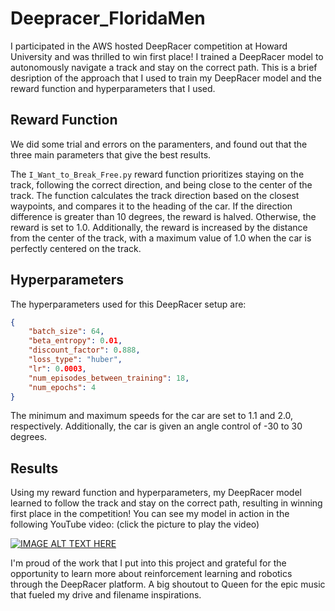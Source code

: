 # Deepracer_FloridaMen
I participated in the AWS hosted DeepRacer competition at Howard University and was thrilled to win first place! I trained a DeepRacer model to autonomously navigate a track and stay on the correct path. This is a brief desription of the approach that I used to train my DeepRacer model and the reward function and hyperparameters that I used.


## Reward Function
We did some trial and errors on the paramenters, and found out that the three main parameters that give the best results.

The `I_Want_to_Break_Free.py` reward function prioritizes staying on the track, following the correct direction, and being close to the center of the track. The function calculates the track direction based on the closest waypoints, and compares it to the heading of the car. If the direction difference is greater than 10 degrees, the reward is halved. Otherwise, the reward is set to 1.0. Additionally, the reward is increased by the distance from the center of the track, with a maximum value of 1.0 when the car is perfectly centered on the track.


## Hyperparameters
The hyperparameters used for this DeepRacer setup are:

```json
{
    "batch_size": 64,
    "beta_entropy": 0.01,
    "discount_factor": 0.888,
    "loss_type": "huber",
    "lr": 0.0003,
    "num_episodes_between_training": 18,
    "num_epochs": 4
}
```

The minimum and maximum speeds for the car are set to 1.1 and 2.0, respectively. Additionally, the car is given an angle control of -30 to 30 degrees.


## Results
Using my reward function and hyperparameters, my DeepRacer model learned to follow the track and stay on the correct path, resulting in winning first place in the competition! You can see my model in action in the following YouTube video: (click the picture to play the video)

[![IMAGE ALT TEXT HERE](https://img.youtube.com/vi/nHD-ifZz1SU/0.jpg)](https://www.youtube.com/watch?v=nHD-ifZz1SU)

I'm proud of the work that I put into this project and grateful for the opportunity to learn more about reinforcement learning and robotics through the DeepRacer platform. A big shoutout to Queen for the epic music that fueled my drive and filename inspirations.
